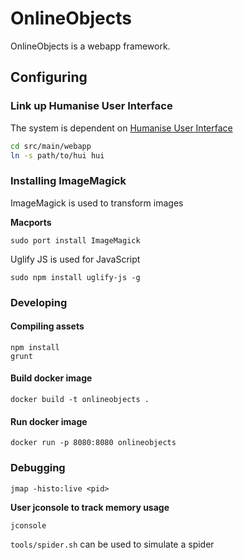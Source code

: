 # OnlineObjects

OnlineObjects is a webapp framework.

## Configuring

### Link up Humanise User Interface

The system is dependent on [Humanise User Interface](https://github.com/Humanise/hui)

```sh
cd src/main/webapp
ln -s path/to/hui hui
```

### Installing ImageMagick

ImageMagick is used to transform images

**Macports**

```
sudo port install ImageMagick
```

Uglify JS is used for JavaScript

```
sudo npm install uglify-js -g
```


### Developing

#### Compiling assets

```
npm install
grunt
```


#### Build docker image

```
docker build -t onlineobjects .
```

#### Run docker image

```
docker run -p 8080:8080 onlineobjects
```

### Debugging

```
jmap -histo:live <pid>
```

**User jconsole to track memory usage**

```
jconsole
```

`tools/spider.sh` can be used to simulate a spider